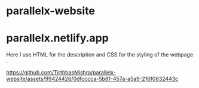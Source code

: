 # parallelx-website

# parallelx.netlify.app



Here I use HTML for the description and CSS for the styling of the webpage .  


https://github.com/TirthbasMishra/parallelx-website/assets/99424426/0dfcccca-5b81-457a-a5a9-216f0632443c

